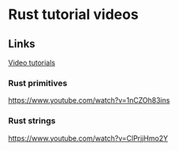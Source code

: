 # Rust tutorial videos

## Links

[Video tutorials][1000]

[1000]: https://www.youtube.com/playlist?list=PLLqEtX6ql2EyPAZ1M2_C0GgVd4A-_L4_5

### Rust primitives

https://www.youtube.com/watch?v=1nCZOh83ins

### Rust strings

https://www.youtube.com/watch?v=ClPrjjHmo2Y
